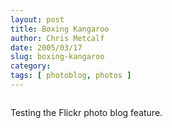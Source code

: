 ```yaml
---
layout: post
title: Boxing Kangaroo
author: Chris Metcalf
date: 2005/03/17
slug: boxing-kangaroo
category: 
tags: [ photoblog, photos ]
---
```


<div class="flickrEmailPost"><a href="http://www.flickr.com/photos/chrismetcalf/6756661/" title=""><img src="http://photos5.flickr.com/6756661_7ca99aeea7.jpg" alt="" class="flickrEmailImage" /></a><p>Testing the Flickr photo blog feature.</p></div>
